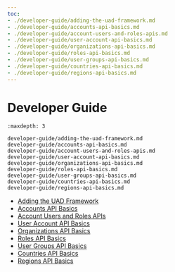 ```yaml
---
toc:
- ./developer-guide/adding-the-uad-framework.md
- ./developer-guide/accounts-api-basics.md
- ./developer-guide/account-users-and-roles-apis.md
- ./developer-guide/user-account-api-basics.md
- ./developer-guide/organizations-api-basics.md
- ./developer-guide/roles-api-basics.md
- ./developer-guide/user-groups-api-basics.md
- ./developer-guide/countries-api-basics.md
- ./developer-guide/regions-api-basics.md
---
```

# Developer Guide

```{toctree}
:maxdepth: 3

developer-guide/adding-the-uad-framework.md
developer-guide/accounts-api-basics.md
developer-guide/account-users-and-roles-apis.md
developer-guide/user-account-api-basics.md
developer-guide/organizations-api-basics.md
developer-guide/roles-api-basics.md
developer-guide/user-groups-api-basics.md
developer-guide/countries-api-basics.md
developer-guide/regions-api-basics.md
```

- [Adding the UAD Framework](./developer-guide/adding-the-uad-framework.md)
- [Accounts API Basics](./developer-guide/accounts-api-basics.md)
- [Account Users and Roles APIs](./developer-guide/account-users-and-roles-apis.md)
- [User Account API Basics](./developer-guide/user-account-api-basics.md)
- [Organizations API Basics](./developer-guide/organizations-api-basics.md)
- [Roles API Basics](./developer-guide/roles-api-basics.md)
- [User Groups API Basics](./developer-guide/user-groups-api-basics.md)
- [Countries API Basics](./developer-guide/countries-api-basics.md)
- [Regions API Basics](./developer-guide/regions-api-basics.md)